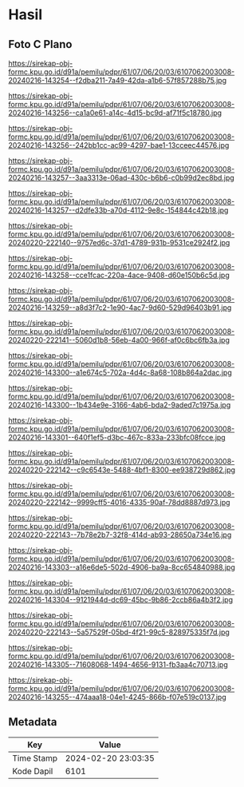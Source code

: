 # Hasil

## Foto C Plano

https://sirekap-obj-formc.kpu.go.id/d91a/pemilu/pdpr/61/07/06/20/03/6107062003008-20240216-143254--f2dba211-7a49-42da-a1b6-57f857288b75.jpg

https://sirekap-obj-formc.kpu.go.id/d91a/pemilu/pdpr/61/07/06/20/03/6107062003008-20240216-143256--ca1a0e61-a14c-4d15-bc9d-af71f5c18780.jpg

https://sirekap-obj-formc.kpu.go.id/d91a/pemilu/pdpr/61/07/06/20/03/6107062003008-20240216-143256--242bb1cc-ac99-4297-bae1-13cceec44576.jpg

https://sirekap-obj-formc.kpu.go.id/d91a/pemilu/pdpr/61/07/06/20/03/6107062003008-20240216-143257--3aa3313e-06ad-430c-b6b6-c0b99d2ec8bd.jpg

https://sirekap-obj-formc.kpu.go.id/d91a/pemilu/pdpr/61/07/06/20/03/6107062003008-20240216-143257--d2dfe33b-a70d-4112-9e8c-154844c42b18.jpg

https://sirekap-obj-formc.kpu.go.id/d91a/pemilu/pdpr/61/07/06/20/03/6107062003008-20240220-222140--9757ed6c-37d1-4789-931b-9531ce2924f2.jpg

https://sirekap-obj-formc.kpu.go.id/d91a/pemilu/pdpr/61/07/06/20/03/6107062003008-20240216-143258--cce1fcac-220a-4ace-9408-d60e150b6c5d.jpg

https://sirekap-obj-formc.kpu.go.id/d91a/pemilu/pdpr/61/07/06/20/03/6107062003008-20240216-143259--a8d3f7c2-1e90-4ac7-9d60-529d96403b91.jpg

https://sirekap-obj-formc.kpu.go.id/d91a/pemilu/pdpr/61/07/06/20/03/6107062003008-20240220-222141--5060d1b8-56eb-4a00-966f-af0c6bc6fb3a.jpg

https://sirekap-obj-formc.kpu.go.id/d91a/pemilu/pdpr/61/07/06/20/03/6107062003008-20240216-143300--a1e674c5-702a-4d4c-8a68-108b864a2dac.jpg

https://sirekap-obj-formc.kpu.go.id/d91a/pemilu/pdpr/61/07/06/20/03/6107062003008-20240216-143300--1b434e9e-3166-4ab6-bda2-9aded7c1975a.jpg

https://sirekap-obj-formc.kpu.go.id/d91a/pemilu/pdpr/61/07/06/20/03/6107062003008-20240216-143301--640f1ef5-d3bc-467c-833a-233bfc08fcce.jpg

https://sirekap-obj-formc.kpu.go.id/d91a/pemilu/pdpr/61/07/06/20/03/6107062003008-20240220-222142--c9c6543e-5488-4bf1-8300-ee938729d862.jpg

https://sirekap-obj-formc.kpu.go.id/d91a/pemilu/pdpr/61/07/06/20/03/6107062003008-20240220-222142--9999cff5-4016-4335-90af-78dd8887d973.jpg

https://sirekap-obj-formc.kpu.go.id/d91a/pemilu/pdpr/61/07/06/20/03/6107062003008-20240220-222143--7b78e2b7-32f8-414d-ab93-28650a734e16.jpg

https://sirekap-obj-formc.kpu.go.id/d91a/pemilu/pdpr/61/07/06/20/03/6107062003008-20240216-143303--a16e6de5-502d-4906-ba9a-8cc654840988.jpg

https://sirekap-obj-formc.kpu.go.id/d91a/pemilu/pdpr/61/07/06/20/03/6107062003008-20240216-143304--9121944d-dc69-45bc-9b86-2ccb86a4b3f2.jpg

https://sirekap-obj-formc.kpu.go.id/d91a/pemilu/pdpr/61/07/06/20/03/6107062003008-20240220-222143--5a57529f-05bd-4f21-99c5-828975335f7d.jpg

https://sirekap-obj-formc.kpu.go.id/d91a/pemilu/pdpr/61/07/06/20/03/6107062003008-20240216-143305--71608068-1494-4656-9131-fb3aa4c70713.jpg

https://sirekap-obj-formc.kpu.go.id/d91a/pemilu/pdpr/61/07/06/20/03/6107062003008-20240216-143255--474aaa18-04e1-4245-866b-f07e519c0137.jpg


## Metadata

| Key        | Value               |
| ---------- | ------------------- |
| Time Stamp | 2024-02-20 23:03:35 |
| Kode Dapil | 6101                |



